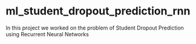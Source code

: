 # ml_student_dropout_prediction_rnn
In this project we worked on the problem of Student Dropout Prediction using Recurrent Neural Networks
